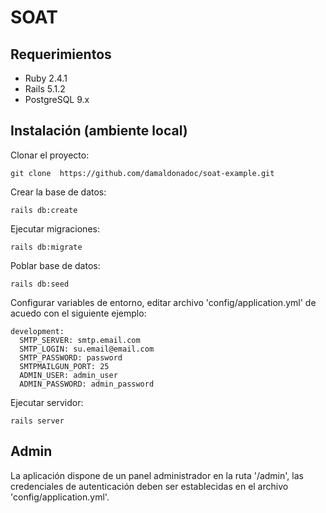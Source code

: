 # SOAT

## Requerimientos

* Ruby 2.4.1
* Rails 5.1.2
* PostgreSQL 9.x

## Instalación (ambiente local)

Clonar el proyecto:
```
git clone  https://github.com/damaldonadoc/soat-example.git
```

Crear la base de datos:
```
rails db:create
```

Ejecutar migraciones:
```
rails db:migrate
```

Poblar base de datos:
```
rails db:seed
```

Configurar variables de entorno, editar archivo 'config/application.yml' de
acuedo con el siguiente ejemplo:
```
development:
  SMTP_SERVER: smtp.email.com
  SMTP_LOGIN: su.email@email.com
  SMTP_PASSWORD: password
  SMTPMAILGUN_PORT: 25
  ADMIN_USER: admin_user
  ADMIN_PASSWORD: admin_password
```

Ejecutar servidor:
```
rails server
```

## Admin

La aplicación dispone de un panel administrador en la ruta '/admin', las
credenciales de autenticación deben ser establecidas en el archivo
'config/application.yml'.
